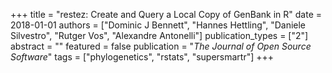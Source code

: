 +++
title = "restez: Create and Query a Local Copy of GenBank in R"
date = 2018-01-01
authors = ["Dominic J Bennett", "Hannes Hettling", "Daniele Silvestro", "Rutger Vos", "Alexandre Antonelli"]
publication_types = ["2"]
abstract = ""
featured = false
publication = "*The Journal of Open Source Software*"
tags = ["phylogenetics", "rstats", "supersmartr"]
+++


